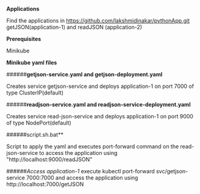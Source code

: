 **Applications**

Find the applications in https://github.com/lakshmidinakar/pythonApp.git getJSON(application-1) and readJSON (application-2)

**Prerequisites**

Minikube


**Minikube yaml files**

######**getjson-service.yaml and getjson-deployment.yaml**

Creates service getjson-service and deploys application-1 on port 7000 of type ClusterIP(default)

######**readjson-service.yaml and readjson-service-deployment.yaml**

Creates service read-json-service and deploys application-1 on port 9000 of type NodePort(default)

######script.sh.bat**

Script to apply the yaml and executes port-forward command on the read-json-service to access the application using "http://localhost:9000/readJSON"


######*Access application-1*
execute kubectl port-forward svc/getjson-service 7000:7000 and access the application using http://localhost:7000/getJSON

